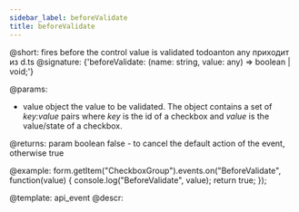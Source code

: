 ```yaml
---
sidebar_label: beforeValidate
title: beforeValidate
---          
```


@short: fires before the control value is validated
todoanton any приходит из d.ts
@signature: {'beforeValidate: (name: string, value: any) => boolean | void;'}
 

@params:
- value       object  the value to be validated. The object contains a set of <i>key:value</i> pairs where <i>key</i> is the id of a checkbox and <i>value</i> is the value/state of a checkbox.

@returns:
param   boolean     false - to cancel the default action of the event, otherwise true

@example:
form.getItem("CheckboxGroup").events.on("BeforeValidate", function(value) {
    console.log("BeforeValidate", value);
    return true;
});


@template: api_event
@descr:


